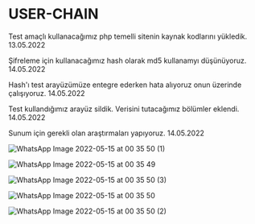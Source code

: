 # USER-CHAIN

Test amaçlı kullanacağımız php temelli sitenin kaynak kodlarını yükledik. 13.05.2022

Şifreleme için kullanacağımız hash olarak md5 kullanamyı düşünüyoruz. 14.05.2022

Hash'ı test arayüzümüze entegre ederken hata alıyoruz onun üzerinde çalışıyoruz. 14.05.2022
 
Test kullandığımız arayüz sildik. Verisini tutacağımız bölümler eklendi. 14.05.2022

Sunum için gerekli olan araştırmaları yapıyoruz. 14.05.2022


![WhatsApp Image 2022-05-15 at 00 35 50 (1)](https://user-images.githubusercontent.com/95172971/168448858-f454e2c9-1fb4-4212-ab7a-91f42602c1b9.jpeg)


![WhatsApp Image 2022-05-15 at 00 35 49](https://user-images.githubusercontent.com/95172971/168448865-47199610-1640-4b0b-9e50-4d3e7c4fd5a3.jpeg)


![WhatsApp Image 2022-05-15 at 00 35 50 (3)](https://user-images.githubusercontent.com/95172971/168448867-7c42dfc8-1ddd-44bc-8da0-e52c7f369f31.jpeg)


![WhatsApp Image 2022-05-15 at 00 35 50](https://user-images.githubusercontent.com/95172971/168448870-13bbebe0-cffc-48e3-961b-bd1479f4fc88.jpeg)


![WhatsApp Image 2022-05-15 at 00 35 50 (2)](https://user-images.githubusercontent.com/95172971/168448876-63e01c1f-1733-4291-ad73-44e7708e1dfc.jpeg)

